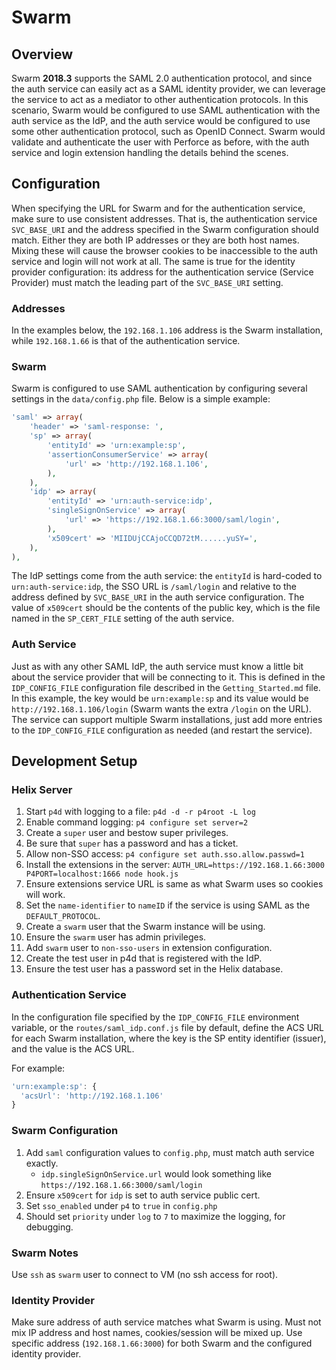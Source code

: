 # Swarm

## Overview

Swarm **2018.3** supports the SAML 2.0 authentication protocol, and since the
auth service can easily act as a SAML identity provider, we can leverage the
service to act as a mediator to other authentication protocols. In this
scenario, Swarm would be configured to use SAML authentication with the auth
service as the IdP, and the auth service would be configured to use some other
authentication protocol, such as OpenID Connect. Swarm would validate and
authenticate the user with Perforce as before, with the auth service and login
extension handling the details behind the scenes.

## Configuration

When specifying the URL for Swarm and for the authentication service, make sure
to use consistent addresses. That is, the authentication service `SVC_BASE_URI`
and the address specified in the Swarm configuration should match. Either they
are both IP addresses or they are both host names. Mixing these will cause the
browser cookies to be inaccessible to the auth service and login will not work
at all. The same is true for the identity provider configuration: its address
for the authentication service (Service Provider) must match the leading part of
the `SVC_BASE_URI` setting.

### Addresses

In the examples below, the `192.168.1.106` address is the Swarm installation,
while `192.168.1.66` is that of the authentication service.

### Swarm

Swarm is configured to use SAML authentication by configuring several settings
in the `data/config.php` file. Below is a simple example:

```php
'saml' => array(
    'header' => 'saml-response: ',
    'sp' => array(
        'entityId' => 'urn:example:sp',
        'assertionConsumerService' => array(
            'url' => 'http://192.168.1.106',
        ),
    ),
    'idp' => array(
        'entityId' => 'urn:auth-service:idp',
        'singleSignOnService' => array(
            'url' => 'https://192.168.1.66:3000/saml/login',
        ),
        'x509cert' => 'MIIDUjCCAjoCCQD72tM......yuSY=',
    ),
),
```

The IdP settings come from the auth service: the `entityId` is hard-coded to
`urn:auth-service:idp`, the SSO URL is `/saml/login` and relative to the address
defined by `SVC_BASE_URI` in the auth service configuration. The value of
`x509cert` should be the contents of the public key, which is the file named in
the `SP_CERT_FILE` setting of the auth service.

### Auth Service

Just as with any other SAML IdP, the auth service must know a little bit about
the service provider that will be connecting to it. This is defined in the
`IDP_CONFIG_FILE` configuration file described in the `Getting_Started.md` file.
In this example, the key would be `urn:example:sp` and its value would be
`http://192.168.1.106/login` (Swarm wants the extra `/login` on the URL). The
service can support multiple Swarm installations, just add more entries to the
`IDP_CONFIG_FILE` configuration as needed (and restart the service).

## Development Setup

### Helix Server

1. Start `p4d` with logging to a file: `p4d -d -r p4root -L log`
1. Enable command logging: `p4 configure set server=2`
1. Create a `super` user and bestow super privileges.
1. Be sure that `super` has a password and has a ticket.
1. Allow non-SSO access: `p4 configure set auth.sso.allow.passwd=1`
1. Install the extensions in the server: `AUTH_URL=https://192.168.1.66:3000 P4PORT=localhost:1666 node hook.js`
1. Ensure extensions service URL is same as what Swarm uses so cookies will work.
1. Set the `name-identifier` to `nameID` if the service is using SAML as the `DEFAULT_PROTOCOL`.
1. Create a `swarm` user that the Swarm instance will be using.
1. Ensure the `swarm` user has admin privileges.
1. Add `swarm` user to `non-sso-users` in extension configuration.
1. Create the test user in p4d that is registered with the IdP.
1. Ensure the test user has a password set in the Helix database.

### Authentication Service

In the configuration file specified by the `IDP_CONFIG_FILE` environment
variable, or the `routes/saml_idp.conf.js` file by default, define the ACS URL
for each Swarm installation, where the key is the SP entity identifier (issuer),
and the value is the ACS URL.

For example:

```javascript
'urn:example:sp': {
  'acsUrl': 'http://192.168.1.106'
}
```

### Swarm Configuration

1. Add `saml` configuration values to `config.php`, must match auth service exactly.
    * `idp.singleSignOnService.url` would look something like `https://192.168.1.66:3000/saml/login`
1. Ensure `x509cert` for `idp` is set to auth service public cert.
1. Set `sso_enabled` under `p4` to `true` in `config.php`
1. Should set `priority` under `log` to `7` to maximize the logging, for debugging.

### Swarm Notes

Use `ssh` as `swarm` user to connect to VM (no ssh access for root).

### Identity Provider

Make sure address of auth service matches what Swarm is using. Must not mix IP
address and host names, cookies/session will be mixed up. Use specific address
(`192.168.1.66:3000`) for both Swarm and the configured identity provider.
